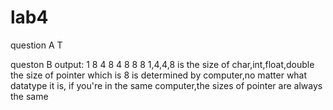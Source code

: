 # lab4
question A
T

queston B
output:
1 8
4 8
4 8
8 8
1,4,4,8 is the size of char,int,float,double
the size of pointer which is 8 is determined by computer,no matter what datatype it is,
if you're in the same computer,the sizes of pointer are always the same
